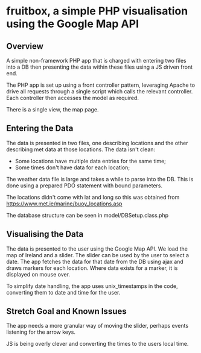 # fruitbox, a simple PHP visualisation using the Google Map API

## Overview

A simple non-framework PHP app that is charged with entering two files into a
DB then presenting the data within these files using a JS driven front end.

The PHP app is set up using a front controller pattern, leveraging Apache to
drive all requests through a single script which calls the relevant controller.
Each controller then accesses the model as required.

There is a single view, the map page.

## Entering the Data

The data is presented in two files, one describing locations and the other
describing met data at those locations. The data isn't clean:

* Some locations have multiple data entries for the same time;
* Some times don't have data for each location;

The weather data file is large and takes a while to parse into the DB. This is
done using a prepared PDO statement with bound parameters.

The locations didn't come with lat and long so this was obtained from
https://www.met.ie/marine/buoy_locations.asp

The database structure can be seen in model/DBSetup.class.php

## Visualising the Data

The data is presented to the user using the Google Map API. We load the map of
Ireland and a slider. The slider can be used by the user to select a date.
The app fetches the data for that date from the DB using ajax and draws markers
for each location. Where data exists for a marker, it is displayed on mouse
over.

To simplify date handling, the app uses unix_timestamps in the code, converting
them to date and time for the user.

## Stretch Goal and Known Issues

The app needs a more granular way of moving the slider, perhaps events
listening for the arrow keys.

JS is being overly clever and converting the times to the users local time.
